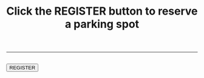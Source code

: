 <!DOCTYPE html>
<html>
  <head>
    <title>Startup</title>
      <meta charset="utf-8">
      <meta name="viewport" content="width=device-width, initial-scale=1">
    <link href="https://fonts.googleapis.com/css?family=Montserrat" rel="stylesheet">        <link href="https://cdn.jsdelivr.net/npm/bootstrap@5.1.3/dist/css/bootstrap.min.css" rel="stylesheet" integrity="sha384-1BmE4kWBq78iYhFldvKuhfTAU6auU8tT94WrHftjDbrCEXSU1oBoqyl2QvZ6jIW3" crossorigin="anonymous">
    <link rel="stylesheet" type="text/css" href="stylelandingp.css">
  </head>
  <body>
    <div class="container .d-flex align-items-center h-100">
      <div class="row">
        <header class="text-center col-12">
          <h1><strong>Click the REGISTER button to reserve a parking spot</strong></h1>
        </header>
        <div class="buffer col-12"></div>
        <section class="text-center col-12">
          <hr>
          <a href="https://mailchi.mp/5c324597f944/nanaksubscribe
          "><h2><button class="btn btn-success btn-xl">REGISTER</button></h2></a>
        </section>
      </div>
    </div>
  </body>
</html>
